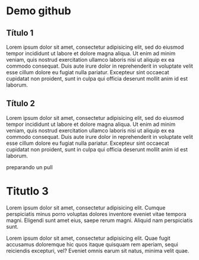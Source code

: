 # Demo github
## Título 1
Lorem ipsum dolor sit amet, consectetur adipisicing elit, sed do eiusmod
tempor incididunt ut labore et dolore magna aliqua. Ut enim ad minim veniam,
quis nostrud exercitation ullamco laboris nisi ut aliquip ex ea commodo
consequat. Duis aute irure dolor in reprehenderit in voluptate velit esse
cillum dolore eu fugiat nulla pariatur. Excepteur sint occaecat cupidatat non
proident, sunt in culpa qui officia deserunt mollit anim id est laborum.
## Título 2
Lorem ipsum dolor sit amet, consectetur adipisicing elit, sed do eiusmod
tempor incididunt ut labore et dolore magna aliqua. Ut enim ad minim veniam,
quis nostrud exercitation ullamco laboris nisi ut aliquip ex ea commodo
consequat. Duis aute irure dolor in reprehenderit in voluptate velit esse
cillum dolore eu fugiat nulla pariatur. Excepteur sint occaecat cupidatat non
proident, sunt in culpa qui officia deserunt mollit anim id est laborum.

preparando un pull

# Titutlo 3

Lorem ipsum dolor sit amet, consectetur adipisicing elit. Cumque perspiciatis minus porro voluptas dolores inventore eveniet vitae tempora magni. Eligendi sunt amet eius, saepe rerum magni. Aliquid nam perspiciatis sunt.

Lorem ipsum dolor sit amet, consectetur adipisicing elit. Quae fugit accusamus doloremque hic quos itaque quisquam rem aperiam, sequi reiciendis excepturi, vel? Eveniet omnis earum sit natus, minima velit quae.